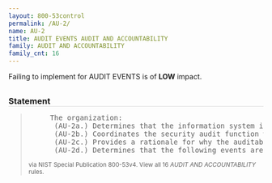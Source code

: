 ```yaml
---
layout: 800-53control
permalink: /AU-2/
name: AU-2
title: AUDIT EVENTS AUDIT AND ACCOUNTABILITY
family: AUDIT AND ACCOUNTABILITY
family_cnt: 16
---
```

<p class="text-info">Failing to implement for AUDIT EVENTS is of <b>LOW</b> impact.</p>

<h3 style="border-bottom:1px solid #ddd;margin:30px 0 8px 0;">Statement</h3>
<blockquote>
<pre>     The organization: 
      (AU-2a.) Determines that the information system is capable of auditing the following events: [Assignment: organization-defined auditable events]; 
      (AU-2b.) Coordinates the security audit function with other organizational entities requiring audit-related information to enhance mutual support and to help guide the selection of auditable events; 
      (AU-2c.) Provides a rationale for why the auditable events are deemed to be adequate to support after-the-fact investigations of security incidents; and 
      (AU-2d.) Determines that the following events are to be audited within the information system: [Assignment: organization-defined audited events (the subset of the auditable events defined in AU-2 a.) along with the frequency of (or situation requiring) auditing for each identified event]. 
</pre>
<p><small>via NIST Special Publication 800-53v4. View all 16 <i>AUDIT AND ACCOUNTABILITY</i> rules. <a href="/cce/ssg/group/$Group_id"><span class="glyphicon glyphicon-link"></span></a> </small></p>
</blockquote>

